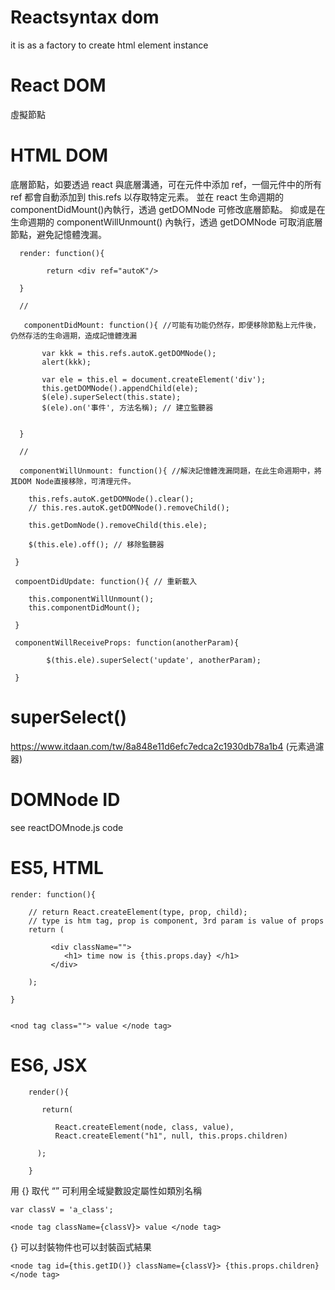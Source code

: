 # Reactsyntax dom
it is as a factory to create html element instance

# React DOM

虛擬節點


# HTML DOM

底層節點，如要透過 react 與底層溝通，可在元件中添加 ref，一個元件中的所有 ref 都會自動添加到 this.refs 以存取特定元素。
並在 react 生命週期的 componentDidMount()內執行，透過 getDOMNode 可修改底層節點。
抑或是在生命週期的 componentWillUnmount() 內執行，透過 getDOMNode 可取消底層節點，避免記憶體洩漏。

      render: function(){

            return <div ref="autoK"/> 

      }
      
      //
      
       componentDidMount: function(){ //可能有功能仍然存，即便移除節點上元件後，仍然存活的生命週期，造成記憶體洩漏

           var kkk = this.refs.autoK.getDOMNode();
           alert(kkk);
           
           var ele = this.el = document.createElement('div');
           this.getDOMNode().appendChild(ele);
           $(ele).superSelect(this.state);
           $(ele).on('事件', 方法名稱); // 建立監聽器
     

      }
      
      //
      
      componentWillUnmount: function(){ //解決記憶體洩漏問題，在此生命週期中，將其DOM Node直接移除，可清理元件。

        this.refs.autoK.getDOMNode().clear();
        // this.res.autoK.getDOMNode().removeChild();
        
        this.getDomNode().removeChild(this.ele);
        
        $(this.ele).off(); // 移除監聽器

     }
     
     compoentDidUpdate: function(){ // 重新載入
     
        this.componentWillUnmount();
        this.componentDidMount();
     
     }
     
     componentWillReceiveProps: function(anotherParam){
     
            $(this.ele).superSelect('update', anotherParam);
     
     }
     
# superSelect() 

https://www.itdaan.com/tw/8a848e11d6efc7edca2c1930db78a1b4 (元素過濾器)

# DOMNode ID

see reactDOMnode.js code

# ES5, HTML

    render: function(){

        // return React.createElement(type, prop, child); 
        // type is htm tag, prop is component, 3rd param is value of props
        return (
        
             <div className="">
                <h1> time now is {this.props.day} </h1>
             </div>
        
        );
            
    }


    <nod tag class=""> value </node tag>


# ES6, JSX

        render(){

           return(

              React.createElement(node, class, value),
              React.createElement("h1", null, this.props.children)

          );

        }



用 {} 取代 “”
可利用全域變數設定屬性如類別名稱


    var classV = 'a_class';
    
    <node tag className={classV}> value </node tag>
    
    
{} 可以封裝物件也可以封裝函式結果


    <node tag id={this.getID()} className={classV}> {this.props.children} </node tag>

